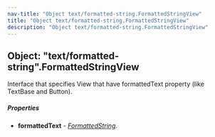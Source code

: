 ```yaml
---
nav-title: "Object text/formatted-string.FormattedStringView"
title: "Object text/formatted-string.FormattedStringView"
description: "Object text/formatted-string.FormattedStringView"
---
```

## Object: "text/formatted-string".FormattedStringView  
Interface that specifies View that have formattedText property (like TextBase and Button).

##### Properties
 - **formattedText** - [_FormattedString_](../../text/formatted-string/FormattedString.md).